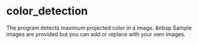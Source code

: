 # color_detection
The program detects maximum projected color in a image. &nbsp
Sample images are provided but you can add or replace with your own images.

